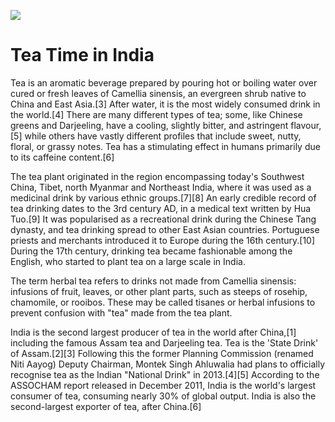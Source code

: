 <a href="https://juncture-digital.org"><img src="https://gitcdn.link/cdn/jstor-labs/juncture/main/images/ve-button.png"></a>

<param ve-config title="Tea Time in India" author="Romita Ray" banner="https://upload.wikimedia.org/wikipedia/commons/a/a4/Tea_Banner3.jpg"
layout="vertical">




# Tea Time in India

Tea is an aromatic beverage prepared by pouring hot or boiling water over cured or fresh leaves of Camellia sinensis, an evergreen shrub native to China and East Asia.[3] After water, it is the most widely consumed drink in the world.[4] There are many different types of tea; some, like Chinese greens and Darjeeling, have a cooling, slightly bitter, and astringent flavour,[5] while others have vastly different profiles that include sweet, nutty, floral, or grassy notes. Tea has a stimulating effect in humans primarily due to its caffeine content.[6]
<param ve-image url="https://upload.wikimedia.org/wikipedia/commons/e/e3/Camellia_sinensis_-_K%C3%B6hler%E2%80%93s_Medizinal-Pflanzen-025.jpg">

The tea plant originated in the region encompassing today's Southwest China, Tibet, north Myanmar and Northeast India, where it was used as a medicinal drink by various ethnic groups.[7][8] An early credible record of tea drinking dates to the 3rd century AD, in a medical text written by Hua Tuo.[9] It was popularised as a recreational drink during the Chinese Tang dynasty, and tea drinking spread to other East Asian countries. Portuguese priests and merchants introduced it to Europe during the 16th century.[10] During the 17th century, drinking tea became fashionable among the English, who started to plant tea on a large scale in India.
<param ve-map url="https://upload.wikimedia.org/wikipedia/commons/thumb/e/e8/World_Map_Tea_Production.svg/1280px-World_Map_Tea_Production.svg.png">

The term herbal tea refers to drinks not made from Camellia sinensis: infusions of fruit, leaves, or other plant parts, such as steeps of rosehip, chamomile, or rooibos. These may be called tisanes or herbal infusions to prevent confusion with "tea" made from the tea plant.
<param ve-image url="/Leopard.JPG">

India is the second largest producer of tea in the world after China,[1] including the famous Assam tea and Darjeeling tea. Tea is the 'State Drink' of Assam.[2][3] Following this the former Planning Commission (renamed Niti Aayog) Deputy Chairman, Montek Singh Ahluwalia had plans to officially recognise tea as the Indian "National Drink" in 2013.[4][5] According to the ASSOCHAM report released in December 2011, India is the world's largest consumer of tea, consuming nearly 30% of global output. India is also the second-largest exporter of tea, after China.[6] 
<param ve-image url="https://youtu.be/HuIg2l8NdeQ">
